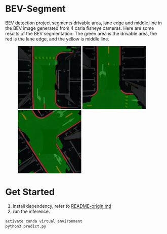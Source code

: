 # BEV-Segment
BEV detection project segments drivable area, lane edge and middle line in the BEV image generated from 4 carla fisheye cameras. Here are some results of the BEV segmentation. The green area is the drivable area, the red is the lane edge, and the yellow is middle line.

<figure class="third">
     <img src="doc/ret1.PNG" width="200"/> <img src="doc/ret3.PNG" width="200"/> <img src="doc/ret2.PNG" width="200"/>
</figure>

# Get Started
1. install dependency, refer to [README-origin.md](README-origin.md)
2. run the inference.
```shell
activate conda virtual environment
python3 predict.py
```


